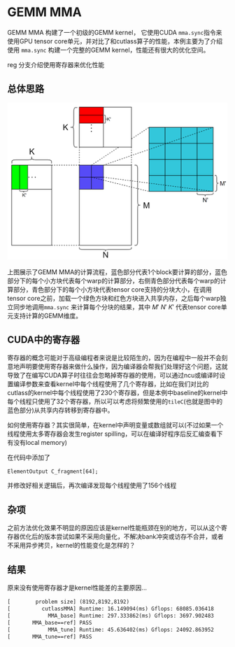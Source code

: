 # GEMM MMA

GEMM MMA 构建了一个初级的GEMM kernel， 它使用CUDA `mma.sync`指令来使用GPU tensor core单元，并对比了和cutlass算子的性能，本例主要为了介绍使用 `mma.sync` 构建一个完整的GEMM kernel，性能还有很大的优化空间。

reg 分支介绍使用寄存器来优化性能

## 总体思路

<img src="pic/gemm_vec.png" title="" alt="" width="600">
 

上图展示了GEMM MMA的计算流程，蓝色部分代表1个block要计算的部分，蓝色部分下的每个小方块代表每个warp的计算部分，右侧青色部分代表每个warp的计算部分，青色部分下的每个小方块代表tensor core支持的分块大小，在调用tensor core之前，加载一个绿色方块和红色方块进入共享内存，之后每个warp独立同步地调用`mma.sync` 来计算每个分块的结果，其中 $M'$ $N'$ $K'$ 代表tensor core单元支持计算的GEMM维度。

## CUDA中的寄存器

寄存器的概念可能对于高级编程者来说是比较陌生的，因为在编程中一般并不会刻意地声明要使用寄存器来做什么操作，因为编译器会帮我们处理好这个问题，这就导致了在编写CUDA算子时往往会忽略掉寄存器的使用，可以通过ncu或编译时设置编译参数来查看kernel中每个线程使用了几个寄存器，比如在我们对比的cutlass的kernel中每个线程使用了230个寄存器，但是本例中baseline的kernel中每个线程只使用了32个寄存器，所以可以考虑将频繁使用的`tileC`(也就是图中的蓝色部分)从共享内存转移到寄存器中。

如何使用寄存器？其实很简单，在kernel中声明变量或数组就可以(不过如果一个线程使用太多寄存器会发生register spilling，可以在编译好程序后反汇编查看下有没有local memory)

在代码中添加了
```
ElementOutput C_fragment[64];
```
并修改好相关逻辑后，再次编译发现每个线程使用了156个线程

## 杂项
之前方法优化效果不明显的原因应该是kernel性能瓶颈在别的地方，可以从这个寄存器优化后的版本尝试如果不采用向量化，不解决bank冲突或访存不合并，或者不采用异步拷贝，kernel的性能变化是怎样的？

## 结果

原来没有使用寄存器才是kernel性能差的主要原因...

```
[        problem size] (8192,8192,8192)
[          cutlassMMA] Runtime: 16.149094(ms) Gflops: 68085.036418
[            MMA_base] Runtime: 297.333862(ms) Gflops: 3697.902483
[       MMA_base==ref] PASS
[            MMA_tune] Runtime: 45.636402(ms) Gflops: 24092.863952
[       MMA_tune==ref] PASS
```


